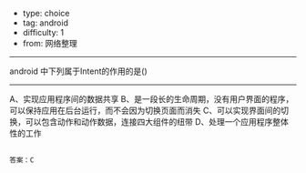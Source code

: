 - type: choice
- tag: android
- difficulty:  1
- from: 网络整理

--------

android 中下列属于Intent的作用的是()

---------

A、实现应用程序间的数据共享
B、是一段长的生命周期，没有用户界面的程序，可以保持应用在后台运行，而不会因为切换页面而消失
C、可以实现界面间的切换，可以包含动作和动作数据，连接四大组件的纽带
D、处理一个应用程序整体性的工作
```

答案：C

